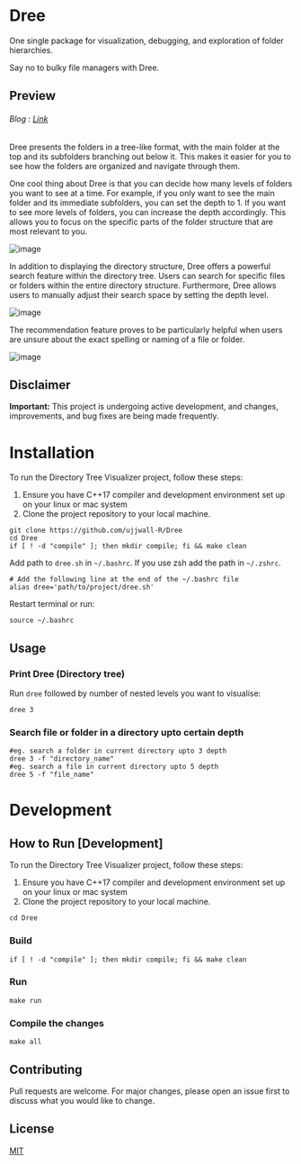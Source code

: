 # Dree

One single package for visualization, debugging, and exploration of folder hierarchies.

Say no to bulky file managers with Dree.

## Preview

###### Blog : [Link](https://dev.to/ujjwall-r/i-tried-making-a-terminal-based-file-exploration-package-2142)

Dree presents the folders in a tree-like format, with the main folder at the top and its subfolders branching out below it. This makes it easier for you to see how the folders are organized and navigate through them.

One cool thing about Dree is that you can decide how many levels of folders you want to see at a time. For example, if you only want to see the main folder and its immediate subfolders, you can set the depth to 1. If you want to see more levels of folders, you can increase the depth accordingly. This allows you to focus on the specific parts of the folder structure that are most relevant to you.

![image](https://github.com/ujjwall-R/Dree/assets/75781631/d75b5f2d-55f6-4f66-8c15-6dfbc2822780)

In addition to displaying the directory structure, Dree offers a powerful search feature within the directory tree. Users can search for specific files or folders within the entire directory structure. Furthermore, Dree allows users to manually adjust their search space by setting the depth level.

![image](https://github.com/ujjwall-R/Dree/assets/75781631/7424fd22-072f-41f7-8d6c-290a93e3bd4b)

The recommendation feature proves to be particularly helpful when users are unsure about the exact spelling or naming of a file or folder.

![image](https://github.com/ujjwall-R/Dree/assets/75781631/49bc8a09-c626-4cde-8fee-a93b4c06e734)

## Disclaimer

**Important:** This project is undergoing active development, and changes, improvements, and bug fixes are being made frequently.

# Installation

To run the Directory Tree Visualizer project, follow these steps:

1. Ensure you have C++17 compiler and development environment set up on your linux or mac system
2. Clone the project repository to your local machine.

```shell
git clone https://github.com/ujjwall-R/Dree
cd Dree
if [ ! -d "compile" ]; then mkdir compile; fi && make clean
```

Add path to `dree.sh` in `~/.bashrc`. If you use zsh add the path in `~/.zshrc`.

```
# Add the following line at the end of the ~/.bashrc file
alias dree='path/to/project/dree.sh'
```

Restart terminal or run:

```shell
source ~/.bashrc
```

## Usage

### Print Dree (Directory tree)

Run `dree` followed by number of nested levels you want to visualise:

```shell
dree 3
```

### Search file or folder in a directory upto certain depth

```shell
#eg. search a folder in current directory upto 3 depth
dree 3 -f "directory_name"
#eg. search a file in current directory upto 5 depth
dree 5 -f "file_name"
```

# Development

## How to Run [Development]

To run the Directory Tree Visualizer project, follow these steps:

1. Ensure you have C++17 compiler and development environment set up on your linux or mac system
2. Clone the project repository to your local machine.

```shell
cd Dree
```

### Build

```shell
if [ ! -d "compile" ]; then mkdir compile; fi && make clean
```

### Run

```shell
make run
```

### Compile the changes

```shell
make all
```

## Contributing

Pull requests are welcome. For major changes, please open an issue first
to discuss what you would like to change.

## License

[MIT](https://choosealicense.com/licenses/mit/)
